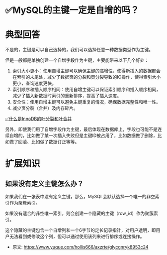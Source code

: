 # ✅MySQL的主键一定是自增的吗？
<!--page header-->

<a name="G8h3i"></a>
# 典型回答

不是的，主键是可以自己选择的，我们可以选择任意一种数据类型作为主键。

但是一般都是单独创建一个自增字段作为主键，主要能带来以下几个好处：

1. 索引大小更小：使用自增主键可以确保主键的递增性，使得新插入的数据都会在索引的末尾处，减少了数据页的分裂和页分裂导致的IO操作，使得索引大小更小，查询速度更快。
2. 索引顺序和插入顺序相同：使用自增主键可以保证索引顺序和插入顺序相同，减少了插入新数据时索引的重新排序，提高了插入速度。
3. 安全性：使用自增主键可以避免主键重复的情况，确保数据完整性和唯一性。
4. 减少页分裂（合并）及内存碎片。

[✅什么是InnoDB的叶分裂和叶合并](https://www.yuque.com/hollis666/axzrte/lq17kh7gaf8ayipw?view=doc_embed)

另外，即使我们用了自增字段作为主键，最后体现在数据库上，字段也可能不是连续自增的，比如做了某一次插入失败但是主键ID被占用了，比如数据做了删除，比如做了回滚、比如做了数据订正等等。
<a name="aBs7V"></a>
# 扩展知识

<a name="gwayW"></a>
## 如果没有定义主键怎么办？

如果我们在一张表中没有定义主键，那么，MySQL会默认选择一个唯一的非空索引作为聚簇索引。

如果没有适合的非空唯一索引，则会创建一个隐藏的主键（row_id）作为聚簇索引。

这个隐藏的主键包含一个自增列和一个6字节的定长记录指针，对用户透明，即用户无法看到或修改这个列，但可以通过使用该列来进行排序或连接操作。


<!--page footer-->
- 原文: <https://www.yuque.com/hollis666/axzrte/glycgnryk8953c24>